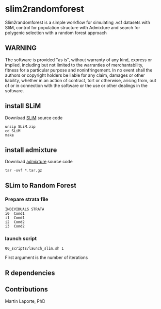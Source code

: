 # slim2randomforest

Slim2randomforest is a simple workflow for simulating .vcf datasets with SliM, control for population structure with Admixture and search for polygenic selection with a random forest approach

## WARNING

The software is provided "as is", without warranty of any kind, express or implied, including but not limited to the warranties of merchantability, fitness for a particular purpose and noninfringement. In no event shall the authors or copyright holders be liable for any claim, damages or other liability, whether in an action of contract, tort or otherwise, arising from, out of or in connection with the software or the use or other dealings in the software.

## install SLiM

Download [SLiM](https://messerlab.org/slim/) source code

```
unzip SLiM.zip
cd SLiM
make
```
## install admixture

Download [admixture](https://www.genetics.ucla.edu/software/admixture/download.html) source code

```
tar -xvf *.tar.gz
```

## SLim to Random Forest

### Prepare strata file

```
INDIVIDUALS STRATA
i0  Cond1
i1  Cond1
i2  Cond2
i3  Cond2
```

### launch script

```
00_scripts/launch_slim.sh 1
```

First argument is the number of iterations

## R dependencies

## Contributions
Martin Laporte, PhD

